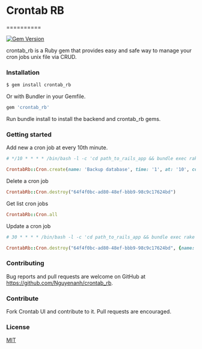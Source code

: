 # Crontab RB
==========

[![Gem Version](https://badge.fury.io/rb/crontab_rb.svg)](https://badge.fury.io/rb/crontab_rb)

crontab_rb is a Ruby gem that provides easy and safe way to manage your cron jobs unix file via CRUD.

### Installation

```sh
$ gem install crontab_rb
```

Or with Bundler in your Gemfile.

```ruby
gem 'crontab_rb'
```
Run bundle install to install the backend and crontab_rb gems.

### Getting started

Add new a cron job at every 10th minute.
```ruby
# */10 * * * * /bin/bash -l -c 'cd path_to_rails_app && bundle exec rake backup_db'

CrontabRb::Cron.create(name: 'Backup database', time: '1', at: '10', command: 'rake backup_db')
```

Delete a cron job
```ruby
CrontabRb::Cron.destroy("64f4f0bc-ad80-48ef-bbb9-98c9c17624bd")
```

Get list cron jobs
```ruby
CrontabRb::Cron.all
```

Update a cron job
```ruby
# 30 * * * * /bin/bash -l -c 'cd path_to_rails_app && bundle exec rake remove_log'

CrontabRb::Cron.destroy("64f4f0bc-ad80-48ef-bbb9-98c9c17624bd", {name: 'Remove log file', time: '60', at: '30', command: 'rake remove_log'})
```

### Contributing

Bug reports and pull requests are welcome on GitHub at https://github.com/Nguyenanh/crontab_rb.


### Contribute
Fork Crontab UI and contribute to it. Pull requests are encouraged.

### License
[MIT](LICENSE.md)
